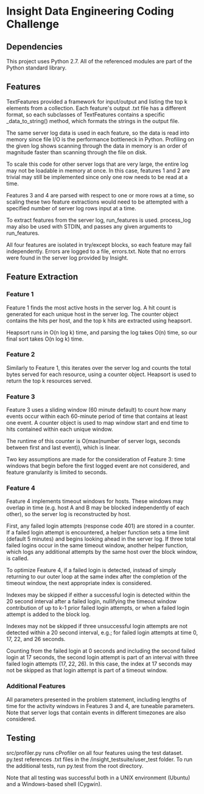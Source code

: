 # Insight Data Engineering Coding Challenge

## Dependencies

This project uses Python 2.7. All of the referenced modules are part of the Python standard library.

## Features

TextFeatures provided a framework for input/output and listing the top k elements from a collection. Each feature's output .txt file has a different format, so each subclasses of TextFeatures contains a specific _data_to_string() method, which formats the strings in the output file.

The same server log data is used in each feature, so the data is read into memory since file I/O is the performance bottleneck in Python. Profiling on the given log shows scanning through the data in memory is an order of magnitude faster than scanning through the file on disk. 

To scale this code for other server logs that are very large, the entire log may not be loadable in memory at once. In this case, features 1 and 2 are trivial may still be implemented since only one row needs to be read at a time.

Features 3 and 4 are parsed with respect to one or more rows at a time, so scaling these two feature extractions would need to be attempted with a specified number of server log rows input at a time.

To extract features from the server log, run_features is used. process_log may also be used with STDIN, and passes any given arguments to run_features.

All four features are isolated in try/except blocks, so each feature may fail independently. Errors are logged to a file, errors.txt. Note that no errors were found in the server log provided by Insight.

## Feature Extraction

### Feature 1

Feature 1 finds the most active hosts in the server log. A hit count is generated for each unique host in the server log. The counter object contains the hits per host, and the top k hits are extracted using heapsort.

Heapsort runs in O(n log k) time, and parsing the log takes O(n) time, so our final sort takes O(n log k) time.

### Feature 2

Similarly to Feature 1, this iterates over the server log and counts the total bytes served for each resource, using a counter object. Heapsort is used to return the top k resources served.

### Feature 3

Feature 3 uses a sliding window (60 minute default) to count how many events occur within each 60-minute period of time that contains at least one event. A counter object is used to map window start and end time to hits contained within each unique window.

The runtime of this counter is O(max(number of server logs, seconds between first and last event)), which is linear.

Two key assumptions are made for the consideration of Feature 3: time windows that begin before the first logged event are not considered, and feature granularity is limited to seconds.

### Feature 4

Feature 4 implements timeout windows for hosts. These windows may overlap in time (e.g. host A and B may be blocked independently of each other), so the server log is reconstructed by host. 

First, any failed login attempts (response code 401) are stored in a counter. If a failed login attempt is encountered, a helper function sets a time limit (default 5 minutes) and begins looking ahead in the server log. If three total failed logins occur in the same timeout window, another helper function, which logs any additional attempts by the same host over the block window, is called.

To optimize Feature 4, if a failed login is detected, instead of simply returning to our outer loop at the same index after the completion of the timeout window, the next appropriate index is considered.

Indexes may be skipped if either a successful login is detected within the 20 second interval after a failed login, nullifying the timeout window contribution of up to k-1 prior failed login attempts, or when a failed login attempt is added to the block log.

Indexes may not be skipped if three unsuccessful login attempts are not detected within a 20 second interval, e.g.; for failed login attempts at time 0, 17, 22, and 26 seconds. 

Counting from the failed login at 0 seconds and including the second failed login at 17 seconds, the second login attempt  is part of an interval with three failed login attempts (17, 22, 26). In this case, the index at 17 seconds may not be skipped as that login attempt is part of a timeout window.

### Additional Features

All parameters presented in the problem statement, including lengths of time for the activity windows in Features 3 and 4, are tuneable parameters. Note that server logs that contain events in different timezones are also considered.

## Testing

src/profiler.py runs cProfiler on all four features using the test dataset. py.test references .txt files in the /insight_testsuite/user_test folder. To run the additional tests, run py.test from the root directory.

Note that all testing was successful both in a UNIX environment (Ubuntu) and a Windows-based shell (Cygwin).
